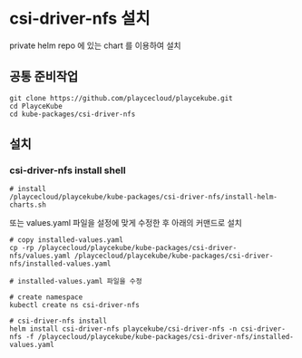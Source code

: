 # csi-driver-nfs 설치

private helm repo 에 있는 chart 를 이용하여 설치

## 공통 준비작업

```ShellSession
git clone https://github.com/playcecloud/playcekube.git
cd PlayceKube
cd kube-packages/csi-driver-nfs
```

## 설치

### csi-driver-nfs install shell

```ShellSession
# install
/playcecloud/playcekube/kube-packages/csi-driver-nfs/install-helm-charts.sh
```

또는 values.yaml 파일을 설정에 맞게 수정한 후 아래의 커맨드로 설치

```ShellSession
# copy installed-values.yaml
cp -rp /playcecloud/playcekube/kube-packages/csi-driver-nfs/values.yaml /playcecloud/playcekube/kube-packages/csi-driver-nfs/installed-values.yaml

# installed-values.yaml 파일을 수정

# create namespace
kubectl create ns csi-driver-nfs

# csi-driver-nfs install
helm install csi-driver-nfs playcekube/csi-driver-nfs -n csi-driver-nfs -f /playcecloud/playcekube/kube-packages/csi-driver-nfs/installed-values.yaml
```

